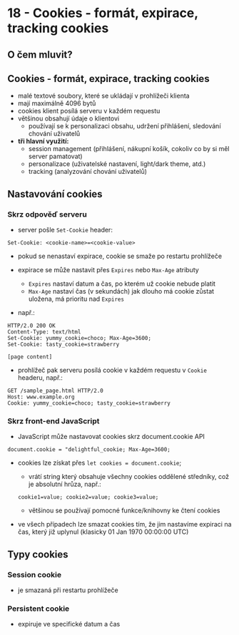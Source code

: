 # 18 - Cookies - formát, expirace, tracking cookies
## O čem mluvit?
## Cookies - formát, expirace, tracking cookies
- malé textové soubory, které se ukládají v prohlížeči klienta
- mají maximálně 4096 bytů
- cookies klient posílá serveru v každém requestu
- většinou obsahují údaje o klientovi
	- používají se k personalizaci obsahu, udržení přihlášení, sledování chování uživatelů
- **tři hlavní využití:**
	- session management (přihlášení, nákupní košík, cokoliv co by si měl server pamatovat)
	- personalizace (uživatelské nastavení, light/dark theme, atd.)
	- tracking (analyzování chování uživatelů)

## Nastavování cookies
### Skrz odpověď serveru
- server pošle `Set-Cookie` header:
```
Set-Cookie: <cookie-name>=<cookie-value>
```
- pokud se nenastaví expirace, cookie se smaže po restartu prohlížeče
- expirace se může nastavit přes `Expires` nebo `Max-Age` atributy
	- `Expires` nastaví datum a čas, po kterém už cookie nebude platit
	- `Max-Age` nastaví čas (v sekundách) jak dlouho má cookie zůstat uložena, má prioritu nad `Expires`

- např.:
```
HTTP/2.0 200 OK
Content-Type: text/html
Set-Cookie: yummy_cookie=choco; Max-Age=3600;
Set-Cookie: tasty_cookie=strawberry

[page content]
```
- prohlížeč pak serveru posílá cookie v každém requestu v `Cookie` headeru, např.:
```
GET /sample_page.html HTTP/2.0
Host: www.example.org
Cookie: yummy_cookie=choco; tasty_cookie=strawberry
```
### Skrz front-end JavaScript
- JavaScript může nastavovat cookies skrz document.cookie API
```
document.cookie = "delightful_cookie; Max-Age=3600;
```
- cookies lze získat přes `let cookies = document.cookie`;
	- vrátí string který obsahuje všechny cookies oddělené středníky, což je absolutní hrůza, např.:
	```
	cookie1=value; cookie2=value; cookie3=value;
	```
	- většinou se používají pomocné funkce/knihovny ke čtení cookies

- ve všech případech lze smazat cookies tím, že jim nastavíme expiraci na čas, který již uplynul (klasicky 01 Jan 1970 00:00:00 UTC)
## Typy cookies
### Session cookie
- je smazaná při restartu prohlížeče
### Persistent cookie
- expiruje ve specifické datum a čas